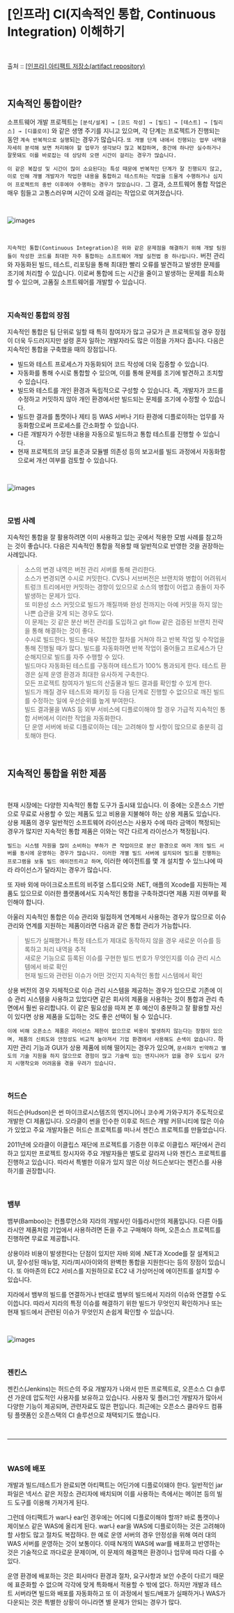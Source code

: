 # [인프라] CI(지속적인 통합, Continuous Integration) 이해하기

<br/>

출처 :: [[인프라] 아티팩트 저장소(artifact repository)](https://12bme.tistory.com/454?category=739421)

<br/>

## 지속적인 통합이란?

소프트웨어 개발 프로젝트는 `[분석/설계] → [코드 작성] → [빌드] → [테스트] → [릴리스] → [디플로이]` 와 같은 생명 주기를 지니고 있으며, 각 단계는 프로젝트가 진행되는 동안 `계속 반복적으로 실행`되는 경우가 많습니다. `또 개별 단계 내에서 진행되는 업무 내역을 자세히 분석해 보면 처리해야 할 업무가 생각보다 많고 복잡하며, 중간에 하나만 실수하거나 잘못돼도 이를 바로잡는 데 상당히 오랜 시간이 걸리는 경우가 많습니다.`

`이 같은 복잡성 및 시간이 많이 소요된다는 특성 때문에 반복적인 단계가 잘 진행되지 않고, 이로 인해 개별 개발자가 작업한 내용을 통합하고 테스트하는 작업을 드물게 수행하거나 심지어 프로젝트의 중반 이후에야 수행하는 경우가 많았습니다.` 그 결과, 소프트웨어 통합 작업은 매우 힘들고 고통스러우며 시간이 오래 걸리는 작업으로 여겨졌습니다.

<br/>

![images](../Images/20191203/20191203-1620-01.png)

<br/>

`지속적인 통합(Continuous Integration)은 위와 같은 문제점을 해결하기 위해 개발 팀원들이 작성한 코드를 최대한 자주 통합하는 소프트웨어 개발 실천법 중 하나입니다.` 버전 관리와 자동화된 빌드, 테스트, 리포팅을 통해 최대한 빨리 오류를 발견하고 발생한 문제를 조기에 처리할 수 있습니다. 이로써 통합에 드는 시간을 줄이고 발생하는 문제를 최소화할 수 있으며, 고품질 소프트웨어를 개발할 수 있습니다.

<br/>

### 지속적인 통합의 장점

지속적인 통합은 팀 단위로 일할 때 특히 참여자가 많고 규모가 큰 프로젝트일 경우 장점이 더욱 두드러지지만 설령 혼자 일하는 개발자라도 많은 이점을 가져다 줍니다. 다음은 지속적인 통합을 구축했을 때의 장점입니다.

- 빌드와 테스트 프로세스가 자동화되어 코드 작성에 더욱 집중할 수 있습니다.
- 자동화를 통해 수시로 통합할 수 있으며, 이를 통해 문제를 조기에 발견하고 조치할 수 있습니다.
- 빌드와 테스트를 개인 환경과 독립적으로 구성할 수 있습니다. 즉, 개발자가 코드를 수정하고 커밋하지 않아 개인 환경에서만 빌드되는 문제를 조기에 수정할 수 있습니다.
- 빌드한 결과를 톰캣이나 제티 등 WAS 서버나 기타 환경에 디플로이하는 업무를 자동화함으로써 프로세스를 간소화할 수 있습니다.
- 다른 개발자가 수정한 내용을 자동으로 빌드하고 통합 테스트를 진행할 수 있습니다.
- 현재 프로젝트의 코딩 표준과 모듈별 의존성 등의 보고서를 빌드 과정에서 자동화함으로써 개선 여부를 검토할 수 있습니다.

<br/>

![images](../Images/20191203/20191203-1620-02.png)

<br/>

### 모범 사례

지속적인 통합을 잘 활용하려면 이미 사용하고 있는 곳에서 적용한 모범 사례를 참고하는 것이 좋습니다. 다음은 지속적인 통합을 적용할 때 일반적으로 반영한 것을 권장하는 사례입니다.

> 소스의 변경 내역은 버전 관리 서버를 통해 관리한다.<br/>
> 소스가 변경되면 수시로 커밋한다. CVS나 서브버전은 브랜치와 병합이 어려워서 트렁크 트리에서만 커밋하는 경향이 있으므로 소스의 병합이 어렵고 충돌이 자주 발생하는 문제가 있다.<br/>
> 또 미완성 소스 커밋으로 빌드가 깨질까봐 완성 전까지는 아예 커밋을 하지 않는 나쁜 습관을 갖게 되는 경우도 있다. <br/>
> 이 문제는 깃 같은 분산 버전 관리를 도입하고 git flow 같은 검증된 브랜치 전략을 통해 해결하는 것이 좋다.<br/>
> 수시로 빌드한다. 빌드는 매우 복잡한 절차를 거쳐야 하고 반복 작업 및 수작업을 통해 진행될 때가 많다.
> 빌드를 자동화하면 반복 작업이 줄어들고 프로세스가 단순해지므로 빌드를 자주 수행할 수 있다.<br/>
> 빌드마다 자동화된 테스트를 구동하며 테스트가 100% 통과되게 한다. 테스트 환경은 실제 운영 환경과 최대한 유사하게 구축한다.<br/>
> 모든 프로젝트 참여자가 빌드의 산출물과 빌드 결과를 확인할 수 있게 한다.<br/>
> 빌드가 깨질 경우 테스트와 패키징 등 다음 단계로 진행할 수 없으므로 깨진 빌드를 수정하는 일에 우선순위를 높게 부여한다.<br/>
> 빌드 결과물을 WAS 등 외부 서비스에 디플로이해야 할 경우 가급적 지속적인 통합 서버에서 이러한 작업을 자동화한다. <br/>
> 단 운영 서버에 바로 디플로이하는 데는 고려해야 할 사항이 많으므로 충분히 검토해야 한다.

<br/>

## 지속적인 통합을 위한 제품

<br/>

현재 시장에는 다양한 지속적인 통합 도구가 출시돼 있습니다. 이 중에는 오픈소스 기반으로 무료로 사용할 수 있는 제품도 있고 비용을 지불해야 하는 상용 제품도 있습니다. 상용 제품의 경우 일반적인 소프트웨어 라이선스는 사용자 수에 따라 금액이 책정되는 경우가 많지만 지속적인 통합 제품은 이와는 약간 다르게 라이선스가 책정됩니다.

`빌드는 시스템 자원을 많이 소비하는 부하가 큰 작업이므로 분산 환경으로 여러 개의 빌드 서버를 동시에 운영하는 경우가 많습니다. 이러한 개별 빌드 서버에 설치되어 빌드를 진행하는 프로그램을 보통 빌드 에이전트라고 하며`, 이러한 에이전트를 몇 개 설치할 수 있느냐에 따라 라이선스가 달라지는 경우가 많습니다.

또 자바 외에 마이크로소프트의 비주얼 스튜디오와 .NET, 애플의 Xcode를 지원하는 제품도 있으므로 이러한 플랫폼에서도 지속적인 통합을 구축하겠다면 제품 지원 여부를 확인해야 합니다.

아울러 지속적인 통합은 이슈 관리와 밀접하게 연계해서 사용하는 경우가 많으므로 이슈 관리와 연계를 지원하는 제품이라면 다음과 같은 통합 관리가 가능합니다.

> 빌드가 실패했거나 특정 테스트가 제대로 동작하지 않을 경우 새로운 이슈를 등록하고 처리 내역을 추적 <br/>
> 새로운 기능으로 등록된 이슈를 구현한 빌드 번호가 무엇인지를 이슈 관리 시스템에서 바로 확인<br/>
> 현재 빌드와 관련된 이슈가 어떤 것인지 지속적인 통합 시스템에서 확인<br/>

상용 버전의 경우 자체적으로 이슈 관리 시스템을 제공하는 경우가 있으므로 기존에 이슈 관리 시스템을 사용하고 있었다면 같은 회사의 제품을 사용하는 것이 통합과 관리 측면에서 훨씬 유리합니다. 이 같은 필요성을 따져 본 후 예산이 충분하고 잘 활용할 자신이 있다면 상용 제품을 도입하는 것도 좋은 선택이 될 수 있습니다.

`이에 비해 오픈소스 제품은 라이선스 제한이 없으므로 비용이 발생하지 않는다는 장점이 있으며, 제품의 신뢰도와 안정성도 비교적 높아져서 기업 환경에서 사용해도 손색이 없습니다.` 하지만 관리 기능과 GUI가 상용 제품에 비해 떨어지는 경우가 있으며, `문서화가 빈약하고 별도의 기술 지원을 하지 않으므로 경험이 많고 기술력 있는 엔지니어가 없을 경우 도입시 갖가지 시행착오와 어려움을 겪을 우려가 있습니다.`

<br/>

### 허드슨

허드슨(Hudson)은 썬 마이크로시스템즈의 엔지니어니 코수케 가와구치가 주도적으로 개발한 CI 제품입니다. 오라클이 썬을 인수한 이후로 허드슨 개발 커뮤니티에 많은 이슈가 있었고 주요 개발자들은 허드슨 프로젝트를 떠나서 젠킨스 프로젝트를 만들었습니다.

2011년에 오라클이 이클립스 재단에 프로젝트를 기증한 이후로 이클립스 재단에서 관리하고 있지만 프로젝트 창시자와 주요 개발자들은 별도로 갈라져 나와 젠킨스 프로젝트를 진행하고 있습니다. 따라서 특별한 이유가 있지 않은 이상 허드슨보다는 젠킨스를 사용하기를 권장합니다.

<br/>

### 뱀부

뱀부(Bamboo)는 컨플루언스와 지라의 개발사인 아틀라시안의 제품입니다. 다른 아틀라시안 제품처럼 기업에서 사용하려면 돈을 주고 구매해야 하며, 오픈소스 프로젝트를 진행하면 무료로 제공합니다.

상용이라 비용이 발생한다는 단점이 있지만 자바 외에 .NET과 Xcode를 잘 설계되고 UI, 잘수성된 매뉴얼, 지라/피시아이와의 완벽한 통합을 지원한다는 등의 장점이 있습니다. 또 아마존의 EC2 서비스를 지원하므로 EC2 내 가상머신에 에이전트를 설치할 수 있습니다.

지라에서 뱀부의 빌드를 연결하거나 반대로 뱀부의 빌드에서 지라의 이슈와 연결할 수도 이씁니다. 따라서 지라의 특정 이슈를 해결하기 위한 빌드가 무엇인지 확인하거나 또는 현재 빌드에서 관련된 이슈가 무엇인지 손쉽게 확인할 수 있습니다.

<br/>

![images](../Images/20191203/20191203-1620-03.png)

<br/>

### 젠킨스

젠킨스(Jenkins)는 허드슨의 주요 개발자가 나와서 만든 프로젝트로, 오픈소스 CI 솔루션 가운데 압도적인 사용자를 보유하고 있습니다. 사용자 및 플러그인 개발자가 많아서 다양한 기능이 제공되며, 관련자료도 많은 편입니다. 최근에는 오픈소스 클라우드 컴퓨팅 플랫폼인 오픈스택의 CI 솔루션으로 채택되기도 했습니다.

<br/>

---

<br/>

### WAS에 배포

개발과 빌드/테스트가 완료되면 아티팩트는 어딘가에 디플로이돼야 한다. 일반적인 jar 파일은 넥서스 같은 저장소 관리자에 배치되며 이를 사용하는 측에서는 메이븐 등의 빌드 도구를 이용해 가져가게 된다.

그런데 아티팩트가 war나 ear인 경우에는 어디에 디플로이해야 할까? 바로 톰캣이나 제이보스 같은 WAS에 올리게 된다. war나 ear을 WAS에 디플로이하는 것은 고려해야 할 사항도 많고 절차도 복잡하다. 한 예로 운영 서버의 경우 안정성을 위해 여러 대의 WAS 서버를 운영하는 것이 보통이다. 이때 N개의 WAS에 war를 배포하고 반영하는 것은 기술적으로 까다로운 문제이며, 이 문제의 해결책은 환경이나 업무에 따라 다를 수 있다.

운영 환경에 배포하는 것은 회사마다 환경과 절차, 요구사항과 보안 수준이 다르기 때문에 표준화할 수 없으며 각각에 맞게 특화해서 적용할 수 밖에 없다. 하지만 개발과 테스트 서버라면 빌드와 배포를 자동화하고 또 이 과정에서 빌드/배포가 실패하거나 WAS가 다운되는 것은 특별한 상황이 아니라면 별 문제가 안되는 경우가 많다.
